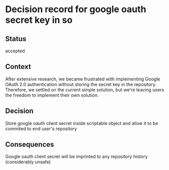 # Decision record for google oauth secret key in so

## Status

accepted

## Context

After extensive research, we became frustrated with implementing Google OAuth 2.0 authentication without storing the secret key in the repository.
Therefore, we settled on the current simple solution, but we're leaving users the freedom to implement their own solution.

## Decision

Store google oauth client secret inside scriptable object and allow it to be commited to end user's repository

## Consequences

Google oauth client secret will be imprinted to any repository history (considerably unsafe)
